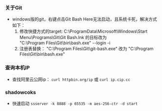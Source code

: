 ### 关于Git

* windows版的git，右键点击Git Bash Here无法启动，且系统卡死，解决方式如下：
  1. 修改快捷方式的target: C:\ProgramData\Microsoft\Windows\Start Menu\Programs\Git\Git Bash.lnk  的目标改为  
  "C:\Program Files\Git\bin\bash.exe" --login -i
  2. 注册表替换： "C:\Program Files\Git\git-bash.exe"  改为  "C:\Program Files\Git\bin\bash.exe"
  
 ### 查询本机IP
 
 * 查找阿里云公网ip： `curl httpbin.org/ip` 或  `curl ip.cip.cc`
 
 ### shadowcoks
 
 * 快速启动 `ssserver -k 8888 -p 65535 -m aes-256-ctr -d start`
 